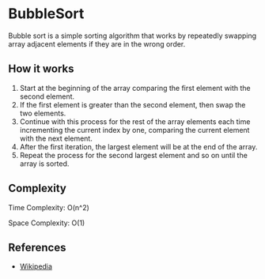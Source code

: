 # BubbleSort

Bubble sort is a simple sorting algorithm that works by repeatedly swapping array adjacent elements if they are in the wrong order.

## How it works

1. Start at the beginning of the array comparing the first element with the second element.
2. If the first element is greater than the second element, then swap the two elements.
3. Continue with this process for the rest of the array elements each time incrementing the current index by one, comparing the current element with the next element.
4. After the first iteration, the largest element will be at the end of the array.
5. Repeat the process for the second largest element and so on until the array is sorted.

## Complexity

Time Complexity: O(n^2)

Space Complexity: O(1)

## References

- [Wikipedia](https://en.wikipedia.org/wiki/Bubble_sort)
